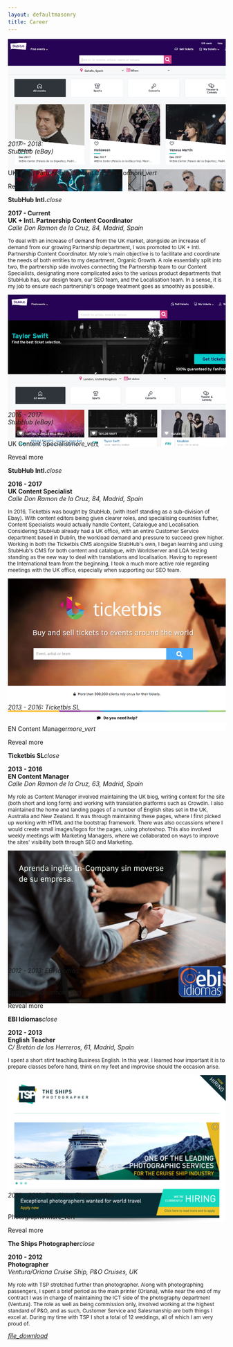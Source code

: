 ```yaml
---
layout: defaultmasonry
title: Career
---
```

  <div id="index-banner">
    <div class="container">
      <div class="grid">
      <!-- Content -->
      <div class="grid-sizer"></div>
      <div class="grid-item">
        <div class="icon-block">
          <div class="card" style="height: 100%">
             <div class="card-image waves-effect waves-block waves-light" style="max-height:215px">
               <img class="activator" src="/assets/career/careersimg/stubhubnew.png">
             </div>
             <div class="card-content">
               <span class="card-title activator grey-text text-darken-3"><h6>2017 - 2018:<br>StubHub (eBay)</h6>UK + Intl. Partnership Content Coordinator<i class="material-icons right">more_vert</i></span>
               <p>Reveal more</p>
             </div>
             <div class="card-reveal">
               <span class="card-title grey-text text-darken-3"><strong> StubHub Intl.</strong><i class="material-icons right">close</i></span>
               <p><strong>2017 - Current<br>UK + Intl. Partnership Content Coordinator</strong><br><em>Calle Don Ramon de la Cruz, 84, Madrid, Spain</em></p>
               <p style="font-size:85%">To deal with an increase of demand from the UK market, alongside an increase of demand from our growing Partnership department, I was promoted to UK + Intl. Partnership Content Coordinator. My role's main objective is to facilitate and coordinate the needs of both entities to my department, Organic Growth. A role essentially split into two, the partnership side involves connecting the Partnership team to our Content Specialists, designating more complicated asks to the various product departments that StubHub has, our design team, our SEO team, and the Localisation team. In a sense, it is my job to ensure each partnership's onpage treatment goes as smoothly as possible.</p>
             </div>
           </div>
        </div>
      </div>
      <div class="grid-item">
        <div class="icon-block">
          <div class="card" style="height: 100%">
             <div class="card-image waves-effect waves-block waves-light" style="max-height:250px">
               <img class="activator" src="/assets/career/careersimg/stubhubuk.png">
             </div>
             <div class="card-content">
               <span class="card-title activator grey-text text-darken-3"><h6>2016 - 2017:<br>StubHub (eBay)</h6>UK Content Specialist<i class="material-icons right">more_vert</i></span>
               <p>Reveal more</p>
             </div>
             <div class="card-reveal">
               <span class="card-title grey-text text-darken-3"><strong> StubHub Intl.</strong><i class="material-icons right">close</i></span>
               <p><strong>2016 - 2017<br>UK Content Specialist</strong><br><em>Calle Don Ramon de la Cruz, 84, Madrid, Spain</em></p>
               <p style="font-size:85%">In 2016, Ticketbis was bought by StubHub, (with itself standing as a sub-division of Ebay). With content editors being given clearer roles, and specialising countries futher, Content Specialists would actually handle Content, Catalogue and Localisation. Considering StubHub already had a UK office, with an entire Customer Service department based in Dublin, the workload demand and pressure to succeed grew higher. Working in both the Ticketbis CMS alongside StubHub's own, I began learning and using StubHub's CMS for both content and catalogue, with Worldserver and LQA testing standing as the new way to deal with translations and localisation. Having to represent the International team from the beginning, I took a much more active role regarding meetings with the UK office, especially when supporting our SEO team.</p>
             </div>
           </div>
        </div>
      </div>
      <div class="grid-item">
        <div class="icon-block">
          <div class="card" style="height: 100%">
             <div class="card-image waves-effect waves-block waves-light" style="max-height:270px">
               <img class="activator" src="/assets/career/careersimg/ticketbis.png">
             </div>
             <div class="card-content">
               <span class="card-title activator grey-text text-darken-3"><h6>2013 - 2016: Ticketbis SL</h6>EN Content Manager<i class="material-icons right">more_vert</i></span>
               <p>Reveal more</p>
             </div>
             <div class="card-reveal">
               <span class="card-title grey-text text-darken-3"><strong> Ticketbis SL</strong><i class="material-icons right">close</i></span>
               <p><strong>2013 - 2016<br>EN Content Manager</strong><br><em>Calle Don Ramon de la Cruz, 63, Madrid, Spain</em></p>
               <p style="font-size:85%">My role as Content Manager involved maintaining the UK blog, writing content for the site (both short and long form) and working with translation platforms such as Crowdin. I also maintained the home and landing pages of a number of English sites set in the UK, Australia and New Zealand. It was through maintaining these pages, where I first picked up working with HTML and the bootstrap framework. There was also occassions where I would create small images/logos for the pages, using photoshop. This also involved weekly meetings with Marketing Managers, where we collaborated on ways to improve the sites' visibility both through SEO and Marketing.</p>
             </div>
           </div>
        </div>
      </div>
      <div class="grid-item">
        <div class="icon-block">
          <div class="card" style="height: 100%">
             <div class="card-image waves-effect waves-block waves-light" style="max-height:250px">
               <img class="activator" src="/assets/career/careersimg/logo-ebi.png">
             </div>
             <div class="card-content">
               <span class="card-title activator grey-text text-darken-3"><h6>2012 - 2013: EBI Idiomas</h6>English Teacher<i class="material-icons right">more_vert</i></span>
               <p>Reveal more</p>
             </div>
             <div class="card-reveal">
               <span class="card-title grey-text text-darken-3"><strong> EBI Idiomas</strong><i class="material-icons right">close</i></span>
               <p><strong>2012 - 2013<br>English Teacher</strong><br><em>C/ Bretón de los Herreros, 61, Madrid, Spain</em></p>
               <p style="font-size:85%">I spent a short stint teaching Business English. In this year, I learned how important it is to prepare classes before hand, think on my feet and improvise should the occasion arise.</p>
             </div>
           </div>
        </div>
      </div>
      <div class="grid-item">
        <div class="icon-block">
          <div class="card" style="height: 100%">
             <div class="card-image waves-effect waves-block waves-light" style="max-height:250px">
               <img class="activator" src="/assets/career/careersimg/ships.png">
             </div>
             <div class="card-content">
               <span class="card-title activator grey-text text-darken-3"><h6>2010 - 2012: The Ships Photographer</h6>Photographer<i class="material-icons right">more_vert</i></span>
               <p>Reveal more</p>
             </div>
             <div class="card-reveal">
               <span class="card-title grey-text text-darken-3"><strong> The Ships Photographer</strong><i class="material-icons right">close</i></span>
               <p><strong>2010 - 2012<br>Photographer</strong><br><em>Ventura/Oriana Cruise Ship, P&O Cruises, UK</em></p>
               <p style="font-size:85%">My role with TSP stretched further than photographer. Along with photographing passengers, I spent a brief period as the main printer (Oriana), while near the end of my contract I was in charge of maintaining the ICT side of the photography department (Ventura). The role as well as being commission only, involved working at the highest standard of P&O, and as such, Customer Service and Salesmanship are both things I excel at. During my time with TSP I shot a total of 12 weddings, all of which I am very proud of.</p>
             </div>
           </div>
        </div>
      </div>
    </div>
        <div class="fixed-action-btn" style="bottom: 24px; right: 24px;">
          <a href="/assets/career/AntVillaDean_CV.pdf" target="Download CV" id="menu" class="btn btn-floating btn-large cyan tooltipped" data-position="top" data-delay="50" data-tooltip="Download CV"><i class="material-icons">file_download</i></a>
        </div>
    </div>
  </div>
  <!--   Container Section   -->
  <div class="container">
    <div class="section">
      <!--   Icon Section   -->
    </div>
  </div>


